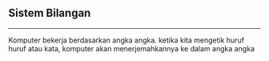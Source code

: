 ## Sistem Bilangan
---
Komputer bekerja berdasarkan angka angka. ketika kita mengetik huruf huruf atau kata, komputer akan
menerjemahkannya ke dalam angka angka
